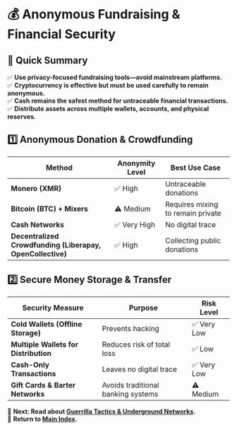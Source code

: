 
# 💰 Anonymous Fundraising & Financial Security  

## 📜 Quick Summary  
✅ **Use privacy-focused fundraising tools—avoid mainstream platforms.**  
✅ **Cryptocurrency is effective but must be used carefully to remain anonymous.**  
✅ **Cash remains the safest method for untraceable financial transactions.**  
✅ **Distribute assets across multiple wallets, accounts, and physical reserves.**  

## 1️⃣ Anonymous Donation & Crowdfunding  
| Method | Anonymity Level | Best Use Case |
|--------|---------------|---------------|
| **Monero (XMR)** | ✅ High | Untraceable donations |
| **Bitcoin (BTC) + Mixers** | ⚠️ Medium | Requires mixing to remain private |
| **Cash Networks** | ✅ Very High | No digital trace |
| **Decentralized Crowdfunding (Liberapay, OpenCollective)** | ✅ High | Collecting public donations |

## 2️⃣ Secure Money Storage & Transfer  
| Security Measure | Purpose | Risk Level |
|-----------------|---------|------------|
| **Cold Wallets (Offline Storage)** | Prevents hacking | ✅ Very Low |
| **Multiple Wallets for Distribution** | Reduces risk of total loss | ✅ Low |
| **Cash-Only Transactions** | Leaves no digital trace | ✅ Very Low |
| **Gift Cards & Barter Networks** | Avoids traditional banking systems | ⚠️ Medium |

📌 **Next: Read about [Guerrilla Tactics & Underground Networks](guerrilla_tactics.md).**  
📌 **Return to [Main Index](index.md).**  
